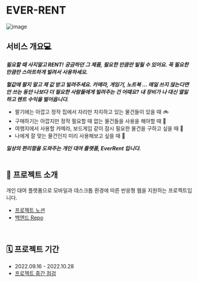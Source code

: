 # EVER-RENT
![image](https://user-images.githubusercontent.com/73919235/194849672-73dae025-5eee-4056-ac78-433b60fdc08e.png)


## 서비스 개요💻
***필요할 때 사지말고 RENT! 궁금하던 그 제품, 필요한 만큼만 빌릴 수 있어요. 꼭 필요한 만큼만 스마트하게 빌려서 사용하세요.***

***헐값에 팔지 말고 제 값 받고 빌려주세요. 카메라, 게임기, 노트북 … 매일 쓰지 않는다면 안 쓰는 동안 나보다 더 필요한 사람들에게 빌려주는 건 어때요? 내 장비가 나 대신 열일하고 렌트 수익을 벌어옵니다.*** 

- 팔기에는 아깝고 정작 집에서 자리만 차지하고 있는 물건들이 있을 때 🚲
- 구매하기는 아깝지만 정작 필요할 때 없는 물건들을 사용을 해야할 때 🔌
- 여행지에서 사용할 카메라, 보드게임 같이 잠시 필요한 물건을 구하고 싶을 때 👾
- 나에게 잘 맞는 물건인지 미리 사용해보고 싶을 때 🧑‍

***일상의 편리함을 도와주는 개인 대여 플랫폼, EverRent 입니다.***
<br><br>

## 📢 프로젝트 소개
개인 대여 플랫폼으로 모바일과 데스크톱 환경에 따른 반응형 웹을 지원하는 프로젝트입니다.
- [프로젝트 노션](https://www.notion.so/EVERRENT-4cfbf7de283d418da269c95af4cd2cd7)
- [백엔드 Repo](https://github.com/ever-rent/ever-rent-BE)
<br>

## 🗓 프로젝트 기간
- 2022.09.16 - 2022.10.28
- [프로젝트 중간 점검](https://www.miricanvas.com/v/11g8kn7)
<br>
